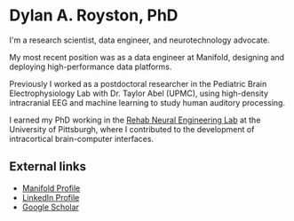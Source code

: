 # Dylan A. Royston, PhD

I'm a research scientist, data engineer, and neurotechnology advocate. 

My most recent position was as a data engineer at Manifold, designing and deploying high-performance data platforms.

Previously I worked as a postdoctoral researcher in the Pediatric Brain Electrophysiology Lab with Dr. Taylor Abel (UPMC), using high-density intracranial EEG and machine learning to study human auditory processing.

I earned my PhD working in the [Rehab Neural Engineering Lab](http://rnel.pitt.edu/) at the University of Pittsburgh, where I contributed to the development of intracortical brain-computer interfaces. 

## External links
 - [Manifold Profile](https://www.manifold.ai/dylan-royston?hsLang=en)
 - [LinkedIn Profile](https://www.linkedin.com/in/dylanroyston/)
 - [Google Scholar](https://scholar.google.com/citations?user=CGYXRdEAAAAJ&hl=en&oi=ao)
